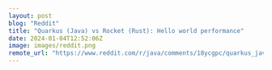 ```yaml
---
layout: post
blog: "Reddit"
title: "Quarkus (Java) vs Rocket (Rust): Hello world performance"
date: 2024-01-04T12:52:06Z
image: images/reddit.png
remote_url: "https://www.reddit.com/r/java/comments/18ycgpc/quarkus_java_vs_rocket_rust_hello_world/"
---
```

